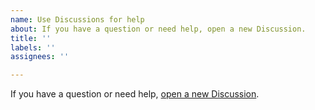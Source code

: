 ```yaml
---
name: Use Discussions for help
about: If you have a question or need help, open a new Discussion.
title: ''
labels: ''
assignees: ''

---
```


If you have a question or need help, [open a new Discussion](https://github.com/uiriansan/SilentSDDM/discussions/new?category=q-a&labels=question,help).
